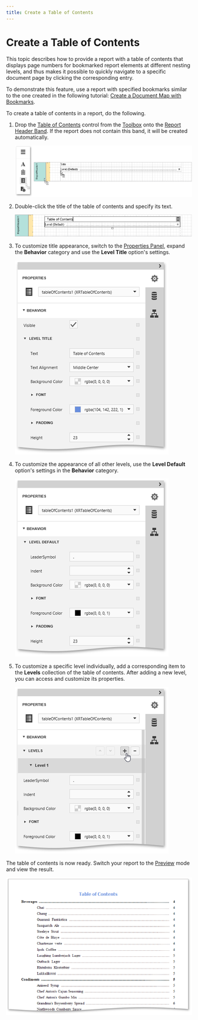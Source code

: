 ```yaml
---
title: Create a Table of Contents
---
```

# Create a Table of Contents
This topic describes how to provide a report with a table of contents that displays page numbers for bookmarked report elements at different nesting levels, and thus makes it possible to quickly navigate to a specific document page by clicking the corresponding entry.

To demonstrate this feature, use a report with specified bookmarks similar to the one created in the following tutorial: [Create a Document Map with Bookmarks](create-a-document-map-with-bookmarks.md).

To create a table of contents in a report, do the following.
1. Drop the [Table of Contents](../../report-elements/report-controls.md) control from the [Toolbox](../../interface-elements/toolbox.md) onto the [Report Header Band](../../report-elements/report-bands.md). If the report does not contain this band, it will be created automatically.
	
	![EUD_WebDesigner_ToC1](../../../../images/img123367.png)
2. Double-click the title of the table of contents and specify its text.
	
	![EUD_WebDesigner_ToC2](../../../../images/img123368.png)
3. To customize title appearance, switch to the [Properties Panel](../../interface-elements/properties-panel.md), expand the **Behavior** category and use the **Level Title** option's settings.
	
	![EUD_WebDesigner_ToC3.](../../../../images/img123369.png)
4. To customize the appearance of all other levels, use the **Level Default** option's settings in the **Behavior** category.
	
	![EUD_WebDesigner_ToC4](../../../../images/img123370.png)
5. To customize a specific level individually, add a corresponding item to the **Levels** collection of the table of contents. After adding a new level, you can access and customize its properties.
	
	![EUD_WebDesigner_ToC5](../../../../images/img123371.png)

The table of contents is now ready. Switch your report to the [Preview](../../document-preview.md) mode and view the result.

![EUD_WebDesigner_ToC_Result](../../../../images/img123372.png)